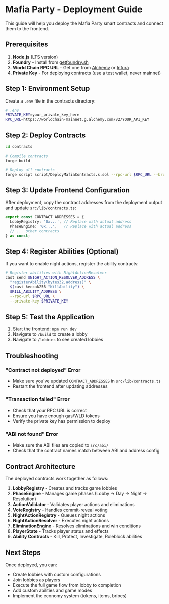 # Mafia Party - Deployment Guide

This guide will help you deploy the Mafia Party smart contracts and connect them to the frontend.

## Prerequisites

1. **Node.js** (LTS version)
2. **Foundry** - Install from [getfoundry.sh](https://getfoundry.sh)
3. **World Chain RPC URL** - Get one from [Alchemy](https://alchemy.com) or [Infura](https://infura.io)
4. **Private Key** - For deploying contracts (use a test wallet, never mainnet)

## Step 1: Environment Setup

Create a `.env` file in the contracts directory:

```bash
# .env
PRIVATE_KEY=your_private_key_here
RPC_URL=https://worldchain-mainnet.g.alchemy.com/v2/YOUR_API_KEY
```

## Step 2: Deploy Contracts

```bash
cd contracts

# Compile contracts
forge build

# Deploy all contracts
forge script script/DeployMafiaContracts.s.sol --rpc-url $RPC_URL --broadcast --verify
```

## Step 3: Update Frontend Configuration

After deployment, copy the contract addresses from the deployment output and update `src/lib/contracts.ts`:

```typescript
export const CONTRACT_ADDRESSES = {
  LobbyRegistry: '0x...', // Replace with actual address
  PhaseEngine: '0x...',   // Replace with actual address
  // ... other contracts
} as const;
```

## Step 4: Register Abilities (Optional)

If you want to enable night actions, register the ability contracts:

```bash
# Register abilities with NightActionResolver
cast send $NIGHT_ACTION_RESOLVER_ADDRESS \
  "registerAbility(bytes32,address)" \
  $(cast keccak256 "KillAbility") \
  $KILL_ABILITY_ADDRESS \
  --rpc-url $RPC_URL \
  --private-key $PRIVATE_KEY
```

## Step 5: Test the Application

1. Start the frontend: `npm run dev`
2. Navigate to `/build` to create a lobby
3. Navigate to `/lobbies` to see created lobbies

## Troubleshooting

### "Contract not deployed" Error
- Make sure you've updated `CONTRACT_ADDRESSES` in `src/lib/contracts.ts`
- Restart the frontend after updating addresses

### "Transaction failed" Error
- Check that your RPC URL is correct
- Ensure you have enough gas/WLD tokens
- Verify the private key has permission to deploy

### "ABI not found" Error
- Make sure the ABI files are copied to `src/abi/`
- Check that the contract names match between ABI and address config

## Contract Architecture

The deployed contracts work together as follows:

1. **LobbyRegistry** - Creates and tracks game lobbies
2. **PhaseEngine** - Manages game phases (Lobby → Day → Night → Resolution)
3. **ActionValidator** - Validates player actions and eliminations
4. **VoteRegistry** - Handles commit-reveal voting
5. **NightActionRegistry** - Queues night actions
6. **NightActionResolver** - Executes night actions
7. **EliminationEngine** - Resolves eliminations and win conditions
8. **PlayerState** - Tracks player status and effects
9. **Ability Contracts** - Kill, Protect, Investigate, Roleblock abilities

## Next Steps

Once deployed, you can:
- Create lobbies with custom configurations
- Join lobbies as players
- Execute the full game flow from lobby to completion
- Add custom abilities and game modes
- Implement the economy system (tokens, items, bribes)
